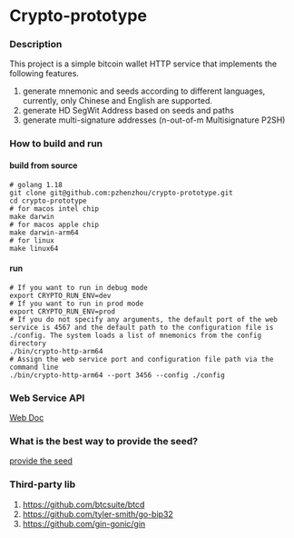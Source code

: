 # Crypto-prototype

### Description

This project is a simple bitcoin wallet HTTP service that implements the following features.

1. generate mnemonic and seeds according to different languages, currently, only Chinese and English are supported.
2. generate HD SegWit Address based on seeds and paths
3. generate multi-signature addresses (n-out-of-m Multisignature P2SH)

### How to build and run

#### build from source

```shell
# golang 1.18 
git clone git@github.com:pzhenzhou/crypto-prototype.git
cd crypto-prototype
# for macos intel chip
make darwin
# for macos apple chip
make darwin-arm64
# for linux
make linux64
```

#### run

```shell
# If you want to run in debug mode
export CRYPTO_RUN_ENV=dev
# If you want to run in prod mode
export CRYPTO_RUN_ENV=prod
# If you do not specify any arguments, the default port of the web service is 4567 and the default path to the configuration file is ./config. The system loads a list of mnemonics from the config directory
./bin/crypto-http-arm64 
# Assign the web service port and configuration file path via the command line
./bin/crypto-http-arm64 --port 3456 --config ./config 
```

### Web Service API
[Web Doc](./pkg/web/README.md)

### What is the best way to provide the seed?
[provide the seed](./pkg/crypto/README.md)

### Third-party lib
1. https://github.com/btcsuite/btcd
2. https://github.com/tyler-smith/go-bip32
3. https://github.com/gin-gonic/gin
